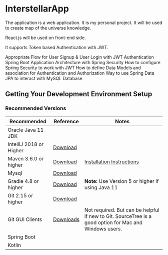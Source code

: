 # InterstellarApp

The application is a web application. It is my personal project. It will be used to create map of the universe knowledge. 

React.js will be used on front-end side. 

It supports Token based Authentication with JWT.

Appropriate Flow for User Signup & User Login with JWT Authentication
Spring Boot Application Architecture with Spring Security
How to configure Spring Security to work with JWT
How to define Data Models and association for Authentication and Authorization
Way to use Spring Data JPA to interact with MySQL Database


## Getting Your Development Environment Setup
### Recommended Versions
 | Recommended | Reference | Notes |
| ----------- | --------- | ----- |
| Oracle Java 11 JDK 
| IntelliJ 2018 or Higher | [Download](https://www.jetbrains.com/idea/download/) |  |
| Maven 3.6.0 or higher | [Download](https://maven.apache.org/download.cgi) | [Installation Instructions](https://maven.apache.org/install.html)|
| Mysql | [Download](https://dev.mysql.com/downloads/) |
| Gradle 4.8 or higher | [Download](https://gradle.org/install/) | **Note:** Use Version 5 or higher if using Java 11 |
| Git 2.15 or higher | [Download](https://git-scm.com/downloads) | | 
| Git GUI Clients | [Downloads](https://git-scm.com/downloads/guis) | Not required. But can be helpful if new to Git. SourceTree is a good option for Mac and Windows users. |
| Spring Boot 
| Kotlin
